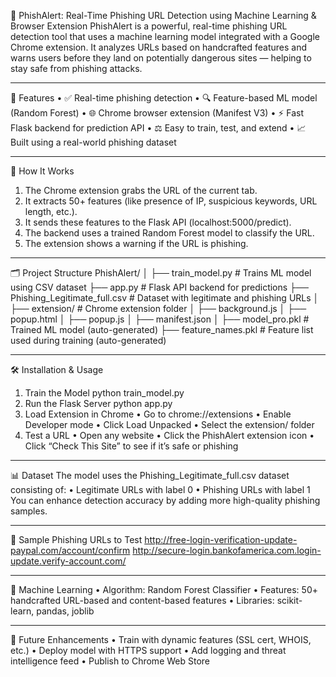 🔐 PhishAlert: Real-Time Phishing URL Detection using Machine Learning & Browser Extension
PhishAlert is a powerful, real-time phishing URL detection tool that uses a machine learning model integrated with a Google Chrome extension. It analyzes URLs based on handcrafted features and warns users before they land on potentially dangerous sites — helping to stay safe from phishing attacks.
________________________________________
🚀 Features
•	✅ Real-time phishing detection
•	🔍 Feature-based ML model (Random Forest)
•	🌐 Chrome browser extension (Manifest V3)
•	⚡ Fast Flask backend for prediction API
•	⚖️ Easy to train, test, and extend
•	📈 Built using a real-world phishing dataset
________________________________________
🧐 How It Works
1.	The Chrome extension grabs the URL of the current tab.
2.	It extracts 50+ features (like presence of IP, suspicious keywords, URL length, etc.).
3.	It sends these features to the Flask API (localhost:5000/predict).
4.	The backend uses a trained Random Forest model to classify the URL.
5.	The extension shows a warning if the URL is phishing.
________________________________________
🗂️ Project Structure
PhishAlert/
│
├── train_model.py             # Trains ML model using CSV dataset
├── app.py                     # Flask API backend for predictions
├── Phishing_Legitimate_full.csv # Dataset with legitimate and phishing URLs
│
├── extension/                 # Chrome extension folder
│   ├── background.js
│   ├── popup.html
│   ├── popup.js
│   ├── manifest.json
│
├── model_pro.pkl              # Trained ML model (auto-generated)
├── feature_names.pkl          # Feature list used during training (auto-generated)
________________________________________
🛠️ Installation & Usage
1. Train the Model
python train_model.py
2. Run the Flask Server
python app.py
3. Load Extension in Chrome
•	Go to chrome://extensions
•	Enable Developer mode
•	Click Load Unpacked
•	Select the extension/ folder
4. Test a URL
•	Open any website
•	Click the PhishAlert extension icon
•	Click “Check This Site” to see if it’s safe or phishing
________________________________________
📊 Dataset
The model uses the Phishing_Legitimate_full.csv dataset consisting of:
•	Legitimate URLs with label 0
•	Phishing URLs with label 1
You can enhance detection accuracy by adding more high-quality phishing samples.
________________________________________
🧪 Sample Phishing URLs to Test
http://free-login-verification-update-paypal.com/account/confirm
http://secure-login.bankofamerica.com.login-update.verify-account.com/
________________________________________
🧐 Machine Learning
•	Algorithm: Random Forest Classifier
•	Features: 50+ handcrafted URL-based and content-based features
•	Libraries: scikit-learn, pandas, joblib
________________________________________
📌 Future Enhancements
•	Train with dynamic features (SSL cert, WHOIS, etc.)
•	Deploy model with HTTPS support
•	Add logging and threat intelligence feed
•	Publish to Chrome Web Store


